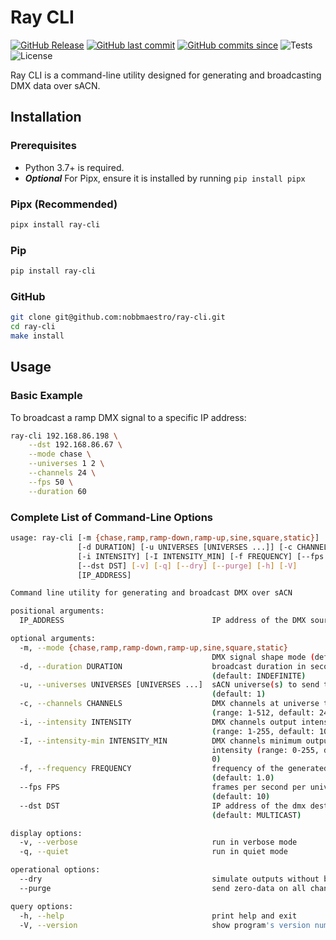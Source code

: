 # Ray CLI

[![GitHub Release](https://img.shields.io/github/v/release/nobbmaestro/ray-cli)](github-release)
[![GitHub last commit](https://img.shields.io/github/last-commit/nobbmaestro/ray-cli/development)](github-last-commit)
[![GitHub commits since](https://img.shields.io/github/commits-since/nobbmaestro/ray-cli/v0.3.0/development)](githut-commits-since)
![Tests](https://github.com/nobbmaestro/ray-cli/actions/workflows/tests.yml/badge.svg)
![License](https://img.shields.io/github/license/nobbmaestro/ray-cli)

Ray CLI is a command-line utility designed for generating and broadcasting DMX data over sACN.

## Installation

### Prerequisites

- Python 3.7+ is required.
- **_Optional_** For Pipx, ensure it is installed by running `pip install pipx`

### Pipx (Recommended)

```sh
pipx install ray-cli
```

### Pip

```sh
pip install ray-cli
```

### GitHub

```sh
git clone git@github.com:nobbmaestro/ray-cli.git
cd ray-cli
make install
```

## Usage

### Basic Example

To broadcast a ramp DMX signal to a specific IP address:

```sh
ray-cli 192.168.86.198 \
    --dst 192.168.86.67 \
    --mode chase \
    --universes 1 2 \
    --channels 24 \
    --fps 50 \
    --duration 60
```

### Complete List of Command-Line Options

```sh
usage: ray-cli [-m {chase,ramp,ramp-down,ramp-up,sine,square,static}]
               [-d DURATION] [-u UNIVERSES [UNIVERSES ...]] [-c CHANNELS]
               [-i INTENSITY] [-I INTENSITY_MIN] [-f FREQUENCY] [--fps FPS]
               [--dst DST] [-v] [-q] [--dry] [--purge] [-h] [-V]
               [IP_ADDRESS]

Command line utility for generating and broadcast DMX over sACN

positional arguments:
  IP_ADDRESS                                 IP address of the DMX source

optional arguments:
  -m, --mode {chase,ramp,ramp-down,ramp-up,sine,square,static}
                                             DMX signal shape mode (default: ramp)
  -d, --duration DURATION                    broadcast duration in seconds
                                             (default: INDEFINITE)
  -u, --universes UNIVERSES [UNIVERSES ...]  sACN universe(s) to send to
                                             (default: 1)
  -c, --channels CHANNELS                    DMX channels at universe to send to
                                             (range: 1-512, default: 24)
  -i, --intensity INTENSITY                  DMX channels output intensity
                                             (range: 1-255, default: 10)
  -I, --intensity-min INTENSITY_MIN          DMX channels minimum output
                                             intensity (range: 0-255, default:
                                             0)
  -f, --frequency FREQUENCY                  frequency of the generated signal
                                             (default: 1.0)
  --fps FPS                                  frames per second per universe
                                             (default: 10)
  --dst DST                                  IP address of the dmx destination
                                             (default: MULTICAST)

display options:
  -v, --verbose                              run in verbose mode
  -q, --quiet                                run in quiet mode

operational options:
  --dry                                      simulate outputs without broadcast
  --purge                                    send zero-data on all channels and exit

query options:
  -h, --help                                 print help and exit
  -V, --version                              show program's version number and exit
```
